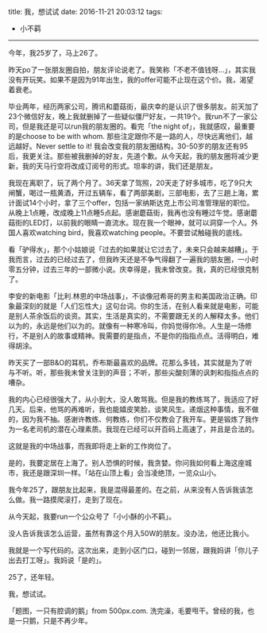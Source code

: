 title: 我，想试试
date: 2016-11-21 20:03:12
tags:
- 小不羁
---

今年，我25岁了，马上26了。

昨天po了一张朋友圈自拍，朋友评论说老了。我笑称「不老不值钱呀...」，其实我没有开玩笑。如果不是因为91年出生，我的offer可能不止现在这个价。我，渴望着衰老。


毕业两年，经历两家公司，腾讯和蘑菇街，最庆幸的是认识了很多朋友。前天加了23个微信好友，晚上我就删掉了一些疑似僵尸好友，一共19个。我run不了一家公司，但是我还是可以run我的朋友圈的。看完「the night of」，我就感叹，最重要的是choose to be with whom. 那些注定跟你不是一路的人，尽快远离他们，越远越好。Never settle to it! 我会改变我的朋友圈结构，30-50岁的朋友还有95后，我更关注。那些被我删掉的好友，先道个歉。从今天起，我的朋友圈将减少更新，我的天马行空将改成订阅号的形式。坦率的讲，我们还是朋友。

我现在离职了，玩了两个月了。36天拿了驾照，20天走了好多城市，吃了9只大闸蟹，喝过一瓶黄酒，开过五辆车，看了两部美剧，三部电影，去了三趟上海，累计面试14个小时，拿了三个offer，包括一家纳斯达克上市公司准管理层的职位。从晚上1点睡，改成晚上11点睡5点起。感谢蘑菇街，我再也没有睡过午觉。感谢蘑菇街的LED灯，以前我的眼睛一直流水。现在我一个眼神，就可以洞穿一个人。外国人喜欢watching bird，我喜欢watching people。不要尝试触碰我的底线。

看「驴得水」，那个小姑娘说「过去的如果就让它过去了，未来只会越来越糟」。于我而言，过去的已经过去了，但我昨天还是不争气得翻了一遍我的朋友圈，一小时零五分钟，过去三年的一部微小说。庆幸得是，我未曾改变。我，真的已经很克制了。

李安的新电影「比利.林恩的中场战事」，不谈像冠希哥的男主和美国政治正确。印象最深刻的就是「人们忘性大」这句台词。你的生活，在别人看来就是电影，可能是别人茶余饭后的谈资。其实，生活是真实的，不需要跟无关的人解释太多。他们以为的，永远是他们以为的。就像有一种寒冷叫，你妈觉得你冷。人生是一场修行，不是别人的故事或精神。我需要的是指点，不是你的指指点点。活得明白，难得胡涂。

昨天买了一部B&O的耳机，乔布斯最喜欢的品牌。花那么多钱，其实就是为了听与不听。听，那些我未曾关注到的声音；不听，那些尖酸刻薄的讽刺和指指点点的嘈杂。

我的内心已经很强大了，从小到大，没人敢骂我。但是我的教练骂了，我适应了好几天。后来，他骂的再难听，我也能嬉皮笑脸，谈笑风生。递烟这种事情，我不做的，因为我不抽。感谢许教练、何教练，你们不仅教会了我开车。更是锻炼了我作为一名老司机的潜在心理素质。我现在已经可以开百码上高速了，并且是合法的。

这就是我的中场战事，而我即将走上新的工作岗位了。

是的，我要定居在上海了。别人恐惧的时候，我贪婪。你问我如何看上海这座城市，我还是跟深圳一样。「站在山顶上看」会当凌绝顶，一览众山小。



我今年25了，跟朋友比起来，我是混得最差的。在之前，从来没有人告诉我该怎么做。我一路摸爬滚打，走到了现在。

从今天起，我要run一个公众号了「小小酥的小不羁」。

没人告诉我该怎么运营，虽然有靠这个月入50W的朋友。没办法，他还比我小。

我就是一个写代码的。这次出来，走到小区门口，碰到一邻居，跟我妈讲「你儿子出去打工呀」。我妈说「是的」。

25了，还年轻。

我，想试试。


「题图，一只有腔调的鹅」from 500px.com. 洗完澡，毛要甩干。曾经的我，也是一只鹅，只是不再少年。


